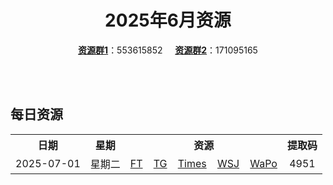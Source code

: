 <div align="center">

# 2025年6月资源

[**资源群1**](https://qm.qq.com/q/p2QRKKD9oA)：553615852 &nbsp;&nbsp;&nbsp;&nbsp;[**资源群2**](https://qm.qq.com/q/XNwz6qD0IO)：171095165

</div>
<br>
<br>


## 每日资源

<table align="center">
        <tr>
            <th align="center">日期</th>
            <th align="center">星期</th>
            <th align="center">资源</th>
            <th align="center">提取码</th>
        </tr>
        <tr>
            <td align="center">2025-07-01</td>
            <td align="center">星期二</td>
            <td align="center">
                <a href="https://url12.ctfile.com/f/47748612-1523451451-88e1df">FT</a>&nbsp;&nbsp;&nbsp;
                <a href="https://url12.ctfile.com/f/47748612-1523452330-6a0a67">TG</a>&nbsp;&nbsp;&nbsp;
                <a href="https://url12.ctfile.com/f/47748612-1523452063-22aff3">Times</a>&nbsp;&nbsp;&nbsp;
                <a href="https://url12.ctfile.com/f/47748612-1523451145-96472c">WSJ</a>&nbsp;&nbsp;&nbsp;
                <a href="https://url12.ctfile.com/f/47748612-1523451220-21fa40">WaPo</a>
            </td>
            <td rowspan="30" align="center">4951</td>
        </tr>
</table>
